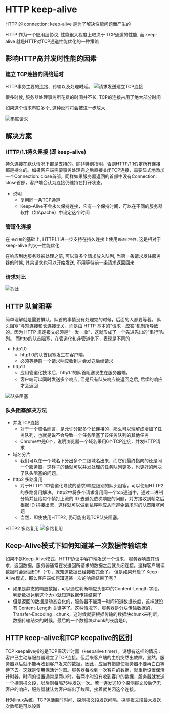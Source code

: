 

# HTTP keep-alive

HTTP 的 connection: keep-alive 是为了解决性能问题而产生的

HTTP 作为一个应用层协议, 性能很大程度上取决于 TCP通道的性能, 而 keep-alive 就是HTTP对TCP通道性能优化的一种策略

## 影响HTTP高并发时性能的因素

### 建立 TCP连接的网络延时

HTTP事务主要的连接、传输以及处理时延。
![请求发送建立TCP连接](https://img-blog.csdnimg.cn/20190124110842415.jpg)

很多时候, 服务器处理事务所花费的时间并不长, TCP的连接占用了绝大部分时间

如果这个请求串联多个, 这种延时将会被进一步放大

![串联请求](https://img-blog.csdnimg.cn/20190129174754955.png?x-oss-process=image/watermark,type_ZmFuZ3poZW5naGVpdGk,shadow_10,text_aHR0cHM6Ly9ibG9nLmNzZG4ubmV0L1RhYnJpc19r,size_16,color_FFFFFF,t_70)

## 解决方案

### HTTP/1.1持久连接 (即 keep-alive)

持久连接在默认情况下都是支持的。除非特别指明，否则HTTP/1.1假定所有连接都是持久的。如果客户端需要事务处理完之后直接关闭TCP连接，需要显式地添加一个Connection: close首部。同样如果服务器返回的首部中没有Connection: close首部，客户端会认为连接仍维持在打开状态。



+ 说明
  + 复用同一条TCP通道
  + Keep-Alive不会永久保持连接，它有一个保持时间，可以在不同的服务器软件（如Apache）中设定这个时间

### 管道化连接

在 `长连接`的基础上, HTTP1.1 进一步支持在持久连接上使用`管道化特性`, 这是相对于 keep-alive 的又一性能优化.

在响应到达服务器被处理之前, 可以将多个请求放入队列, 当第一条请求发往服务器的时候, 其余请求也可以开始发送, 不用等待前一条请求返回回来

### 请求对比
![对比](https://img-blog.csdnimg.cn/20190129183017661.png?x-oss-process=image/watermark,type_ZmFuZ3poZW5naGVpdGk,shadow_10,text_aHR0cHM6Ly9ibG9nLmNzZG4ubmV0L1RhYnJpc19r,size_16,color_FFFFFF,t_70)


## HTTP 队首阻塞

简单理解就是需要排队，队首的事情没有处理完的时候，后面的人都要等着。
队头阻塞”与短连接和长连接无关，而是由 HTTP 基本的“请求 - 应答”机制所导致的。因为 HTTP 规定报文必须是“一发一收”，这就形成了一个先进先出的“串行”队列。
而http的队首阻塞，在管道化和非管道化下，表现是不同的


+ http1.0 
  + http1.0的队首组塞发生在客户端。
  + 必须等待前一个请求响应收到才会发送后续请求
+ http1.1 
  + 应用管道化技术后，http1.1的队首阻塞发生在服务器端。
  + 客户端可以同时发送多个响应, 但是只有队头响应被返回之后, 后续的响应才会返回

![队头阻塞](https://img-blog.csdnimg.cn/20200829153535184.png?x-oss-process=image/watermark,type_ZmFuZ3poZW5naGVpdGk,shadow_10,text_aHR0cHM6Ly9ibG9nLmNzZG4ubmV0L2Zlc2ZzZWZncw==,size_16,color_FFFFFF,t_70#pic_center)

### 队头阻塞解决方法

+ 并发TCP连接
  + 对于一个域名而言，是允许分配多个长连接的，那么可以理解成增加了任务队列，也就是说不会导致一个任务阻塞了该任务队列的其他任务
  + Chrome中是6个，说明浏览器一个域名采用6个TCP连接，并发HTTP请求
+ 域名分片
  + 我们可以在一个域名下分出多个二级域名出来，而它们最终指向的还是同一个服务器，这样子的话就可以并发处理的任务队列更多，也更好的解决了队头阻塞的问题。
+ http2 多路复用
  + 对于HTTP1.1中管道化导致的请求/响应级别的队头阻塞，可以使用HTTP2的多路复用解决。
http2中将多个请求复用同一个tcp通道中，通过二进制分帧并且给每个帧打上流的 ID 去避免依次响应的问题，对方接收到帧之后根据 ID 拼接出流，这样就可以做到乱序响应从而避免请求时的队首阻塞问题
  + 当然，即使使用HTTP2, 仍可能出现TCP队头阻塞。

HTTP2 多路复用
![多路复用](https://img-blog.csdnimg.cn/20200829161234921.png?x-oss-process=image/watermark,type_ZmFuZ3poZW5naGVpdGk,shadow_10,text_aHR0cHM6Ly9ibG9nLmNzZG4ubmV0L2Zlc2ZzZWZncw==,size_16,color_FFFFFF,t_70#pic_center)


## Keep-Alive模式下如何知道某一次数据传输结束

如果不是Keep-Alive模式，HTTP协议中客户端发送一个请求，服务器响应其请求，返回数据。服务器通常在发送回所请求的数据之后就关闭连接。这样客户端读数据时会返回EOF（-1），就知道数据已经接收完全了。
但是如果开启了 Keep-Alive模式，那么客户端如何知道某一次的响应结束了呢？


  + 如果是静态的响应数据，可以通过判断响应头部中的Content-Length 字段，判断数据达到这个大小就知道数据传输结束了
  + 但是返回的数据是动态变化的，服务器不能第一时间知道数据长度，这样就没有 Content-Length 关键字了。这种情况下，服务器是分块传输数据的，Transfer-Encoding：chunk，这时候就要根据传输的数据块chunk来判断，数据传输结束的时候，最后的一个数据块chunk的长度是0。
  

## HTTP keep-alive和TCP keepalive的区别

  TCP keepalive指的是TCP保活计时器（keepalive timer）。设想有这样的情况：客户已主动与服务器建立了TCP连接。但后来客户端的主机突然出故障。显然，服务器以后就不能再收到客户发来的数据。因此，应当有措施使服务器不要再白白等待下去。这就是使用保活计时器。服务器每收到一次客户的数据，就重新设置保活计时器，时间的设置通常是两小时。若两小时没有收到客户的数据，服务器就发送一个探测报文段，以后则每隔75秒发送一次。若一连发送10个探测报文段后仍无客户的响应，服务器就认为客户端出了故障，接着就关闭这个连接。

  针对linux系统，TCP保活超时时间、探测报文段发送间隔、探测报文段最大发送次数都是可以设置
